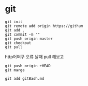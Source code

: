 # git 

```
git init
git remote add origin https://githum
git add .
git commit -m ""
git push origin master
git checkout
git pull
```

http어쩌구 오류 날때 pull 해보고

```
git push origin +HEAD
git marge 
```



`git add gitBash.md`

